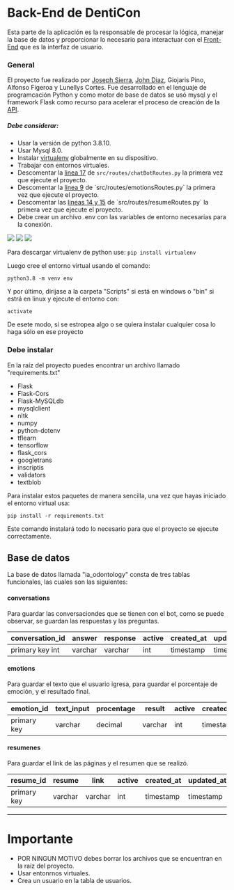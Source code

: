 # Back-End de DentiCon

Esta parte de la aplicación es la responsable de procesar la lógica, manejar la base de datos y proporcionar lo necesario para interactuar con el [Front-End](https://github.com/JoshSB-GIT/ia-odontology/tree/angular-appo) que es la interfaz de usuario.

### General

El proyecto fue realizado por [Joseph Sierra](https://github.com/JoshSB-GIT/), [John Diaz]([https://github.com/JhonD11]()), Giojaris Pino, Alfonso Figeroa y Lunellys Cortes.
Fue desarrollado en el lenguaje de programcación Python y como motor de base de datos se usó mysql y el framework Flask como recurso para acelerar el proceso de creación de la [API](https://en.wikipedia.org/wiki/API).

##### Debe considerar:

* Usar la versión de python 3.8.10.
* Usar Mysql 8.0.
* Instalar [virtualenv](https://virtualenv.pypa.io/en/latest/installation.html) globalmente en su dispositivo.
* Trabajar con entornos virtuales.
* Descomentar la [linea 17](https://github.com/JoshSB-GIT/ia-odontology/blob/master/src/routes/chatBotRoutes.py#:~:text=%23%20nltk.download(%27punkt%27)) de `src/routes/chatBotRoutes.py` la primera vez que ejecute el proyecto.
* Descomentar la [linea 9](https://github.com/JoshSB-GIT/ia-odontology/blob/master/src/routes/emotionsRoutes.py#:~:text=%23%20nltk.download(%27vader_lexicon%27)) de `src/routes/emotionsRoutes.py` la primera vez que ejecute el proyecto.
* Descomentar las [lineas 14 y 15](https://github.com/JoshSB-GIT/ia-odontology/blob/master/src/routes/resumeRoutes.py#:~:text=%23%20nltk.download(%27punkt,nltk.download(%27stopwords%27))) de `src/routes/resumeRoutes.py` la primera vez que ejecute el proyecto.
* Debe crear un archivo .env con las variables de entorno necesarias para la conexión.

![](https://cdn-icons-png.flaticon.com/128/5968/5968350.png) ![](https://cdn-icons-png.flaticon.com/128/919/919836.png) ![](https://cdn.iconscout.com/icon/free/png-256/flask-51-285137.png?f=webp&w=120)

Para descargar virtualenv de python use:
`pip install virtualenv`

Luego cree el entorno virtual usando el comando:

`python3.8 -m venv env`

Y por último, dirijase a la carpeta "Scripts" si está en windows o "bin" si estrá en linux y ejecute el entorno con:

`activate`

De  esete modo, si se estropea algo o se quiera instalar cualquier cosa lo haga sólo en ese proyecto

### Debe instalar

En la raíz del proyecto puedes encontrar un archivo llamado "requirements.txt"

* Flask
* Flask-Cors
* Flask-MySQLdb
* mysqlclient
* nltk
* numpy
* python-dotenv
* tflearn
* tensorflow
* flask_cors
* googletrans
* inscriptis
* validators
* textblob

Para instalar estos paquetes de manera sencilla, una vez que hayas iniciado el entorno virtual usa:

`pip install -r requirements.txt`

Este comando instalará todo lo necesario para que el proyecto se ejecute correctamente.

## Base de datos

La base de datos llamada "ia_odontology" consta de tres tablas funcionales, las cuales son las siguientes:

#### conversations

Para guardar las conversaciondes que se tienen con el bot, como se puede observar, se guardan las respuestas y las preguntas.

| conversation_id | answer  | response | active | created_at | updated_at | user_id |
| --------------- | ------- | -------- | ------ | ---------- | ---------- | ------- |
| primary key int | varchar | varchar  | int    | timestamp  | timestamp  | int     |

#### emotions

Para guardar el texto que el usuario igresa, para guardar el porcentaje de emoción, y el resultado final.

| emotion_id  | text_input | procentage | result  | active | created_at | updated_at | user_id |
| ----------- | ---------- | ---------- | ------- | ------ | ---------- | ---------- | ------- |
| primary key | varchar    | decimal    | varchar | int    | timestamp  | timestamp  | int     |

#### resumenes

Para guardar el link de las páginas y el resumen que se realizó.

| resume_id   | resume  | link    | active | created_at | updated_at | user_id |
| ----------- | ------- | ------- | ------ | ---------- | ---------- | ------- |
| primary key | varchar | varchar | int    | timestamp  | timestamp  | int     |

---

# Importante

* POR NINGUN MOTIVO debes borrar los archivos que se encuentran en la raíz del proyecto.
* Usar entonrnos virtuales.
* Crea un usuario en la tabla de usuarios.
